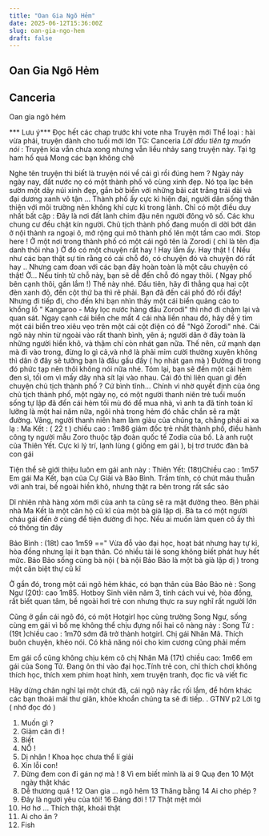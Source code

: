 ```yaml
---
title: "Oan Gia Ngõ Hẻm"
date: 2025-06-12T15:36:00Z
slug: oan-gia-ngo-hem
draft: false
---
```


## Oan Gia Ngõ Hẻm

## Canceria

Oan gia ngõ hẻm
 
 
*** Lưu ý*** Đọc hết các chap trước khi vote nha
Truyện mới
Thể loại : hài vừa phải, truyện dành cho tuổi mới lớn
TG: Canceria
*Lời đầu tiên tg muốn nói* : Truyện kia vẫn chưa xong nhưng vẫn liều nhảy sang truyện này. Tại tg ham hố quá  Mong các bạn không chê
 
Nghe tên truyện thì biết là truyện nói về cái gì rồi đúng hem ? 
Ngày nảy ngày nay, đất nước nọ có một thành phố vô cùng xinh đẹp. Nó tọa lạc bên sườn một dãy núi xinh đẹp, gần bờ biển với những bãi cát trắng trải dài và đại dương xanh vô tận ... 
Thành phố ấy cực kì hiện đại, người dân sống thân thiện với môi trường nên không khí cực kì trong lành. Chỉ có một điều duy nhất bất cập : Đây là nơi đất lành chim đậu nên người đông vô số. Các khu chung cư đều chật kín người. Chủ tịch thành phố đang muốn di dời bớt dân ở nội thành ra ngoại ô, mở rộng qui mô thành phố lên một tầm cao mới. 
Stop here !
Ở một nơi trong thành phố có một cái ngõ tên là Zorodi ( chỉ là tên địa danh thôi nha )  Ở đó có một chuyện rất hay ! 
Hay lắm ấy.
 Hay thật !
 ( Nếu như các bạn thật sự tin rằng có cái chỗ đó, có chuyện đó và chuyện đó rất hay ..
 Nhưng cam đoan với các bạn đây hoàn toàn là một câu chuyện có thật!
 Ờ...
 Nếu tính từ chỗ này, bạn sẽ dễ đến chỗ đó ngay thôi. ( Ngay phố bên cạnh thôi, gần lắm !)
 Thế này nhé.
 Đầu tiên, hãy đi thẳng qua hai cột đèn xanh đỏ, đến cột thứ ba thì rẽ phải. Bạn đã đến cái phố đó rồi đấy! Nhưng đi tiếp đi, cho đến khi bạn nhìn thấy một cái biển quảng cáo to khổng lồ " Kangaroo - Máy lọc nước hàng đầu Zorodi" thì nhớ đi chậm lại và quan sát. Ngay cạnh cái biển che mất 4 cái nhà liền nhau đó, hãy để ý tìm một cái biển treo xiêu vẹo trên một cái cột điện có đề "Ngõ Zorodi" nhé. Cái ngõ này nhìn từ ngoài vào rất thanh bình, yên ả; người dân ở đây toàn là những người hiền khô, và thậm chí còn nhát gan nữa. Thế nên, cứ mạnh dạn mà đi vào trong, đừng lo gì cả,và nhớ là phải mỉm cười thường xuyên không thì dân ở đây sẽ tưởng bạn là đầu gấu đấy ( họ nhát gan mà )
 Đường đi trong đó phức tạp nên thôi không nói nữa nhé. Tóm lại, bạn sẽ đến một cái hẻm đen sì, tối om vì mấy dãy nhà sít lại vào nhau.
Cái đó thì liên quan gì đến chuyện chủ tịch thành phố ?
Cứ bình tĩnh…
Chính vì nhờ quyết định của ông chủ tịch thành phố, một ngày nọ, có một người thanh niên trẻ tuổi muốn sống tự lập đã đến cái hẻm tối mù đó để mua nhà, vì anh ta đã tính toán kĩ lưỡng là một hai năm nữa, ngôi nhà trong hẻm đó chắc chắn sẽ ra mặt đường.
Vâng, người thanh niên ham làm giàu của chúng ta, chẳng phải ai xa lạ :
Ma Kết : ( 22 t ) chiều cao : 1m86 giám đốc trẻ nhất thành phố, điều hành công ty người mẫu Zoro thuộc tập đoàn quốc tế Zodia của bố. Là anh ruột của Thiên Yết. Cực kì lý trí, lạnh lùng ( giống em gái ), bị trơ trước đàn bà con gái
 
 
Tiện thể sẽ giới thiệu luôn em gái anh này :
Thiên Yết: (18t)Chiều cao : 1m57 Em gái Ma Kết, bạn của Cự Giải và Bảo Bình. Trầm tính, có chút mâu thuẫn với anh trai, bề ngoài hiền khô, nhưng thật ra bên trong rất sắc sảo
 
 
 
 
 
Dĩ nhiên nhà hàng xóm mới của anh ta cũng sẽ ra mặt đường theo. Bên phải nhà Ma Kết là một căn hộ cũ kĩ của một bà già lập dị. Bà ta có một người cháu gái đến ở cùng để tiện đường đi học. Nếu ai muốn làm quen cô ấy thì có thông tin đây
 
Bảo Bình : (18t) cao 1m59 ==" Vừa đỗ vào đại học, hoạt bát nhưng hay tự kỉ, hòa đồng nhưng lại ít bạn thân. Có nhiều tài lẻ song không biết phát huy hết mức. Bảo Bảo sống cùng bà nội ( bà nội Bảo Bảo là một bà già lập dị ) trong một căn biệt thự cũ kĩ
 
 
Ở gần đó, trong một cái ngõ hẻm khác, có bạn thân của Bảo Bảo nè :
Song Ngư (20t): cao 1m85. Hotboy Sinh viên năm 3, tính cách vui vẻ, hòa đồng, rất biết quan tâm, bề ngoài hơi trẻ con nhưng thực ra suy nghĩ rất người lớn
 
Cũng ở gần cái ngõ đó, có một Hotgirl học cùng trường Song Ngư, sống cùng em gái vì bố mẹ không thể chịu đựng nổi hai cô nàng này :
Song Tử : (19t )chiều cao : 1m70 sớm đã trở thành hotgirl. Chị gái Nhân Mã. Thích buôn chuyện, khéo nói. Có khả năng nói cho kim cương cũng phải mềm
 
 

Em gái cổ cũng không chịu kém cô chị
Nhân Mã (17t) chiều cao: 1m66 em gái của Song Tử. Đang ôn thi vào đại học.Tính trẻ con, chỉ thích chơi không thích học, thích xem phim hoạt hình, xem truyện tranh, đọc fic và viết fic

Hãy dừng chân nghỉ lại một chút đã, cái ngõ này rắc rối lắm, để hôm khác các bạn thoải mái thư giãn, khỏe khoắn chúng ta sẽ đi tiếp. 
.
GTNV p2  Lời tg ( nhớ đọc đó )
1. Muốn gì ?
2. Giảm cân đi ! 
3. Biết 
4. NỔ ! 
5. Dị nhân ! Khoa học chưa thể lí giải 
6. Xin lỗi con!
7. Đừng đem con đi gán nợ mà !
8 Vì em biết mình là ai
9 Quạ đen
10 Một ngày thật khác
11. Dễ thương quá ! 
12 Oan gia ... ngõ hẻm 
13 Thăng bằng 
14 Ai cho phép ? 
15. Đây là người yêu của tôi!
16 Đáng đời ! 
17 Thật mệt mỏi 
18. Hơ hơ ... Thích thật, khoái thật 
19. Ai cho ăn ? 
20. Fish